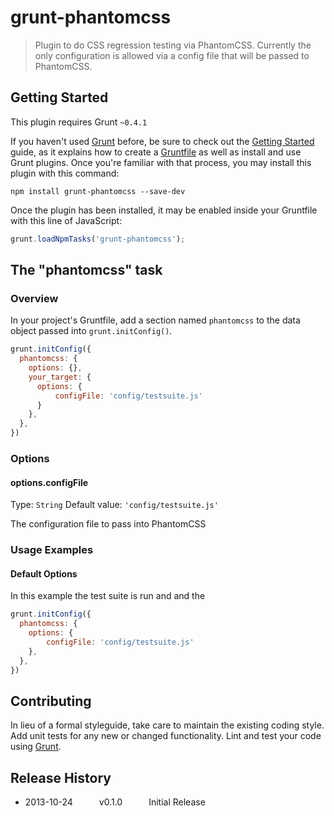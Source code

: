 # grunt-phantomcss

> Plugin to do CSS regression testing via PhantomCSS. Currently the only configuration is allowed via a config file that will be passed to PhantomCSS.

## Getting Started
This plugin requires Grunt `~0.4.1`

If you haven't used [Grunt](http://gruntjs.com/) before, be sure to check out the [Getting Started](http://gruntjs.com/getting-started) guide, as it explains how to create a [Gruntfile](http://gruntjs.com/sample-gruntfile) as well as install and use Grunt plugins. Once you're familiar with that process, you may install this plugin with this command:

```shell
npm install grunt-phantomcss --save-dev
```

Once the plugin has been installed, it may be enabled inside your Gruntfile with this line of JavaScript:

```js
grunt.loadNpmTasks('grunt-phantomcss');
```

## The "phantomcss" task

### Overview
In your project's Gruntfile, add a section named `phantomcss` to the data object passed into `grunt.initConfig()`.

```js
grunt.initConfig({
  phantomcss: {
    options: {},
    your_target: {
      options: {
          configFile: 'config/testsuite.js'
      }
    },
  },
})
```

### Options

#### options.configFile
Type: `String`
Default value: `'config/testsuite.js'`

The configuration file to pass into PhantomCSS

### Usage Examples

#### Default Options
In this example the test suite is run and and the 

```js
grunt.initConfig({
  phantomcss: {
    options: {
    	configFile: 'config/testsuite.js'
    },
  },
})
```
## Contributing
In lieu of a formal styleguide, take care to maintain the existing coding style. Add unit tests for any new or changed functionality. Lint and test your code using [Grunt](http://gruntjs.com/).

## Release History
* 2013-10-24   v0.1.0   Initial Release
